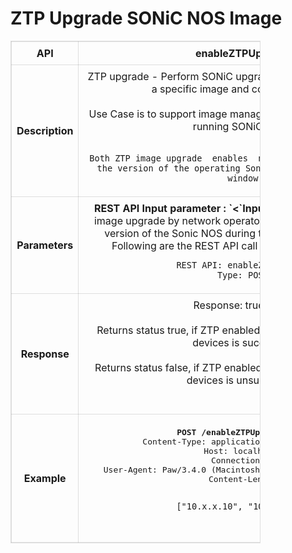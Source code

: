 # ZTP Upgrade SONiC NOS Image

<!-- markdownlint-disable MD033 -->
<style>
  table {
    border-collapse: collapse;
    table-layout: fixed;
    width: 400px;
    border: .1rem  solid #0000001f;
  }
  th, tr {
    border: .1rem solid #0000001f;
  }


  td {
    border: .1rem solid #0000001f;
    padding: 8px;
    text-align: center;
    vertical-align: middle;
    word-wrap: break-word;
  }
</style>

<table>
  <tr>
    <th>API</th>
    <td><b>enableZTPUpgrade</b></td>
  </tr>
  <tr>
    <th>Description</th>
    <td>ZTP upgrade - Perform SONiC upgrade using ZTP mechanism for a specific  image and configuration file.<br /><br />
    Use Case is to support image management for network operators running SONiC fabric <br /><br />

    Both ZTP image upgrade  enables  network operators to change  the version of the operating Sonic NOS during maintenance window
  </td>
  </tr>
  <tr>
    <th>Parameters</th>
    <td><b>REST API Input parameter : `<`Input Device IPs`>`</b>
    ZTP  enable  image upgrade by network operators use case is to change  the version of the Sonic  NOS during the maintenance window  . Following  are the  REST API call  signatures for the same.

    REST API: enableZTPUpgrade
    Type: POST
  </td>
  </tr>
  <tr>
    <th>Response</th>
    <td>
    Response: true/False <br /><br />
    Returns status true,  if ZTP enabled upgrade to SONiC enrolled devices is successful<br /><br />
    Returns status false,  if ZTP enabled upgrade to SONiC enrolled devices is unsuccessful<br /><br />

</pre> </td>
  </tr>
  <tr>
    <th>Example</th>
    <td><pre>
    <b>POST /enableZTPUpgrade HTTP/1.1</b>
    Content-Type: application/json; charset=utf-8
    Host: localhost:8080
    Connection: close
    User-Agent: Paw/3.4.0 (Macintosh; OS X/12.3.0) GCDHTTPRequest
    Content-Length: 61

    ["10.x.x.10", "10.x.x.11"]

</pre>
    </td>
  </tr>
</table>
